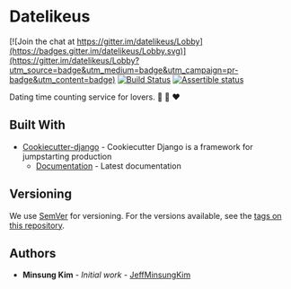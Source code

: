 # Datelikeus

[![Join the chat at https://gitter.im/datelikeus/Lobby](https://badges.gitter.im/datelikeus/Lobby.svg)](https://gitter.im/datelikeus/Lobby?utm_source=badge&utm_medium=badge&utm_campaign=pr-badge&utm_content=badge)
[![Build Status](https://travis-ci.org/jeffminsungkim/datelikeus.svg?branch=master)](https://travis-ci.org/jeffminsungkim/datelikeus)
[![Assertible status](https://assertible.com/apis/3dcd39b5-5fb7-4f16-86a9-8f16b325a06c/status?api_token=cNmqW5NUTsRlpr6z)](https://assertible.com/dashboard#/services/3dcd39b5-5fb7-4f16-86a9-8f16b325a06c/results)

Dating time counting service for lovers. :couple_with_heart: :couple: :heart:

## Built With

* [Cookiecutter-django](https://github.com/pydanny/cookiecutter-django) - Cookiecutter Django is a framework for jumpstarting production
    - [Documentation](https://cookiecutter-django.readthedocs.io/en/latest/) - Latest documentation

## Versioning

We use [SemVer](http://semver.org/) for versioning. For the versions available, see the [tags on this repository](https://github.com/jeffminsungkim/datelikeus/tags).

## Authors

* **Minsung Kim** - *Initial work* - [JeffMinsungKim](https://github.com/jeffminsungkim)